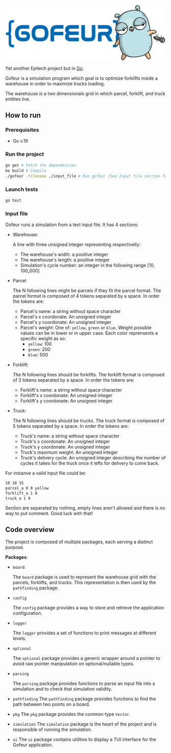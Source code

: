 <p align="center">
  <a>
    <img alt="GOFEUR Logo" src="./gofeur_logo.png" style="width:500px;"/>
  </a>
</p>

Yet another Epitech project but in [Go](https://never-again.go).

Gofeur is a simulation program which goal is to optimize forklifts inside a
warehouse in order to maximize trucks loading.

The warehouse is a two dimensionals grid in which parcel, forklift, and truck
entities live.

## How to run

### Prerequisites

- Go v.19

### Run the project
```bash
go get # Fetch the dependencies
bo build # Compile
./gofeur -filename ./input_file # Run gofeur (See Input file section for the file format)
```

### Launch tests
```bash
go test
```

### Input file 

Gofeur runs a simulation from a text input file. It has 4 sections:
- Warehouse:

  A line with three unsigned integer representing respectivelly:
  - The warehouse's width: a positive integer
  - The warehouse's length: a positive integer
  - Simulation's cycle number: an integer in the following range [10, 100_000]
- Parcel
  
  The N following lines might be parcels if they fit the parcel format. The
  parcel format is composed of 4 tokens separated by a space. In order the
  tokens are:
    - Parcel's name: a string without space character
    - Parcel's x coordonate: An unsigned integer
    - Parcel's y coordonate: An unsigned integer
    - Parcel's weight: One of: `yellow`, `green` or `blue`. Weight possible
      values can be in lower or in upper case.
      Each color reprensents a specific weight as so:
        - `yellow`: 100
        - `green`: 200
        - `blue`: 500

- Forklift:

  The N following lines should be forklifts. The forklift format is composed of
  3 tokens separated by a space. In order the tokens are:
    - Forklift's name: a string without space character
    - Forklift's x coordonate: An unsigned integer
    - Forklift's y coordonate: An unsigned integer

- Truck:

  The N following lines should be trucks. The truck format is composed of
  5 tokens separated by a space. In order the tokens are:
    - Truck's name: a string without space character
    - Truck's x coordonate: An unsigned integer
    - Truck's y coordonate: An unsigned integer
    - Truck's maximum weight: An unsigned integer
    - Truck's delivery cycle: An unsigned integer describing the number of
      cycles it takes for the truck once it lefts for delivery to come back.

For instanve a valid input file could be:
```
10 10 15
parcel_a 0 0 yellow
forklift_a 1 0
truck_a 1 9
```

Section are separated by nothing, empty lines aren't allowed and there is no
way to put comment. Good luck with that!

## Code overview

The project is composed of multiple packages, each serving a
distinct purpose.

**Packages**:
- `board`:

  The `board` package is used to represent the warehouse grid with
  the parcels, forklifts, and trucks. This representation is then
  used by the `pathfinding` package.

- `config`

  The `config` package provides a way to store and retrieve the application
  configuration.

- `logger`

  The `logger` provides a set of functions to print messages at different
  levels.

- `optional`

  The `optional` package provides a generic wrapper around a pointer
  to avoid raw pointer manipulation on optional/nullable types. 
 

- `parsing`

  The `parsing` package provides functions to parse an input file into a
  simulation and to check that simulation validity.

- `pathfinding`
  The `pathfinding` package provides functions to find the path between two
  points on a board.
  
- `pkg`
  The `pkg` package provides the common type `Vector`.

- `simulation`
  The `simulation` package is the heart of the project and is responsible of
  running the simulation.
  
- `ui`
  The `ui` package contains utilities to display a TUI interface for the Gofeur
  application.
